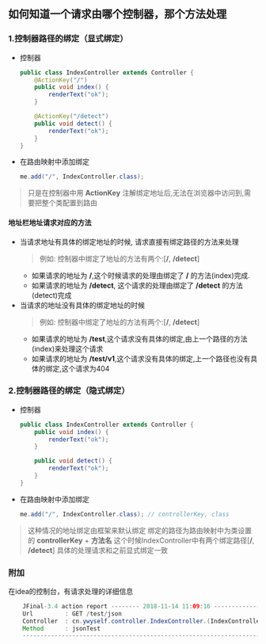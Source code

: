 ## 如何知道一个请求由哪个控制器，那个方法处理

### 1.控制器路径的绑定（显式绑定）
- 控制器
    ```java
    public class IndexController extends Controller {
        @ActionKey("/")
        public void index() {
            renderText("ok");
        }

        @ActionKey("/detect")
        public void detect() {
            renderText("ok");
        }
    }
    ```
- 在路由映射中添加绑定
    ```java
    me.add("/", IndexController.class);
    ```

> 只是在控制器中用 **ActionKey** 注解绑定地址后,无法在浏览器中访问到,需要把整个类配置到路由

#### 地址栏地址请求对应的方法
- 当请求地址有具体的绑定地址的时候, 请求直接有绑定路径的方法来处理
    > 例如: 控制器中绑定了地址的方法有两个:[**/**, **/detect**]
    - 如果请求的地址为 **/**,这个时候请求的处理由绑定了 **/** 的方法(index)完成.
    - 如果请求的地址为 **/detect**, 这个请求的处理由绑定了 **/detect** 的方法(detect)完成
- 当请求的地址没有具体的绑定地址的时候
    > 例如: 控制器中绑定了地址的方法有两个:[**/**, **/detect**]
    - 如果请求的地址为 **/test**,这个请求没有具体的绑定,由上一个路径的方法(index)来处理这个请求
    - 如果请求的地址为 **/test/v1**,这个请求没有具体的绑定,上一个路径也没有具体的绑定,这个请求为404

### 2.控制器路径的绑定（隐式绑定）
- 控制器
    ```java
    public class IndexController extends Controller {
        public void index() {
            renderText("ok");
        }

        public void detect() {
            renderText("ok");
        }
    }
    ```
- 在路由映射中添加绑定
    ```java
    me.add("/", IndexController.class); // controllerKey, class
    ```
> 这种情况的地址绑定由框架来默认绑定
 绑定的路径为路由映射中为类设置的 **controllerKey** + **方法名**
 这个时候IndexController中有两个绑定路径[**/**, **/detect**]
 具体的处理请求和之前显式绑定一致

### 附加
在idea的控制台，有请求处理的详细信息
```java
    JFinal-3.4 action report -------- 2018-11-14 11:09:16 --------------------------
    Url         : GET /test/json
    Controller  : cn.ywyself.controller.IndexController.(IndexController.java:1)
    Method      : jsonTest
    --------------------------------------------------------------------------------
```